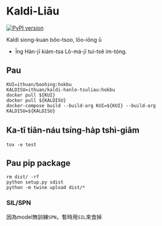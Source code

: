 # Kaldi-Liāu

[![PyPI version](https://badge.fury.io/py/kaldiliau.svg)](https://badge.fury.io/py/kaldiliau)

Kaldi siong-kuan bôo-tsoo, lōo-iōng ū
- Īng Hàn-jī kiám-tsa Lô-má-jī tui-tsê im-tóng.

## Pau
```
KUI=ithuan/boohing:hokbu
KALDISU=ithuan/kaldi-hanlo-tsuliau:hokbu
docker pull ${KUI}
docker pull ${KALDISU}
docker-compose build --build-arg KUI=${KUI} --build-arg KALDISU=${KALDISU}
```

## Ka-tī tiān-náu tsíng-ha̍p tshì-giām
```
tox -e test
```

## Pau pip package
```
rm dist/ -rf
python setup.py sdist
python -m twine upload dist/*
```

### SIL/SPN
因為model無訓練`SPN`，暫時用`SIL`來食掉


